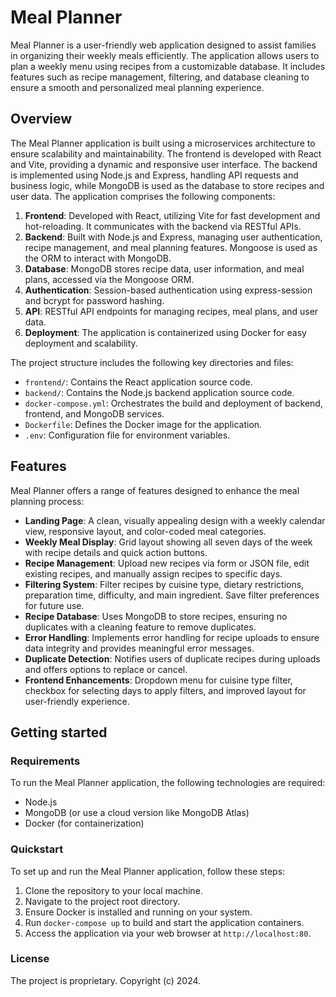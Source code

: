 # Meal Planner

Meal Planner is a user-friendly web application designed to assist families in organizing their weekly meals efficiently. The application allows users to plan a weekly menu using recipes from a customizable database. It includes features such as recipe management, filtering, and database cleaning to ensure a smooth and personalized meal planning experience.


## Overview

The Meal Planner application is built using a microservices architecture to ensure scalability and maintainability. The frontend is developed with React and Vite, providing a dynamic and responsive user interface. The backend is implemented using Node.js and Express, handling API requests and business logic, while MongoDB is used as the database to store recipes and user data. The application comprises the following components:

1. **Frontend**: Developed with React, utilizing Vite for fast development and hot-reloading. It communicates with the backend via RESTful APIs.
2. **Backend**: Built with Node.js and Express, managing user authentication, recipe management, and meal planning features. Mongoose is used as the ORM to interact with MongoDB.
3. **Database**: MongoDB stores recipe data, user information, and meal plans, accessed via the Mongoose ORM.
4. **Authentication**: Session-based authentication using express-session and bcrypt for password hashing.
5. **API**: RESTful API endpoints for managing recipes, meal plans, and user data.
6. **Deployment**: The application is containerized using Docker for easy deployment and scalability.

The project structure includes the following key directories and files:

- `frontend/`: Contains the React application source code.
- `backend/`: Contains the Node.js backend application source code.
- `docker-compose.yml`: Orchestrates the build and deployment of backend, frontend, and MongoDB services.
- `Dockerfile`: Defines the Docker image for the application.
- `.env`: Configuration file for environment variables.

## Features

Meal Planner offers a range of features designed to enhance the meal planning process:

- **Landing Page**: A clean, visually appealing design with a weekly calendar view, responsive layout, and color-coded meal categories.
- **Weekly Meal Display**: Grid layout showing all seven days of the week with recipe details and quick action buttons.
- **Recipe Management**: Upload new recipes via form or JSON file, edit existing recipes, and manually assign recipes to specific days.
- **Filtering System**: Filter recipes by cuisine type, dietary restrictions, preparation time, difficulty, and main ingredient. Save filter preferences for future use.
- **Recipe Database**: Uses MongoDB to store recipes, ensuring no duplicates with a cleaning feature to remove duplicates.
- **Error Handling**: Implements error handling for recipe uploads to ensure data integrity and provides meaningful error messages.
- **Duplicate Detection**: Notifies users of duplicate recipes during uploads and offers options to replace or cancel.
- **Frontend Enhancements**: Dropdown menu for cuisine type filter, checkbox for selecting days to apply filters, and improved layout for user-friendly experience.

## Getting started

### Requirements

To run the Meal Planner application, the following technologies are required:

- Node.js
- MongoDB (or use a cloud version like MongoDB Atlas)
- Docker (for containerization)

### Quickstart

To set up and run the Meal Planner application, follow these steps:

1. Clone the repository to your local machine.
2. Navigate to the project root directory.
3. Ensure Docker is installed and running on your system.
4. Run `docker-compose up` to build and start the application containers.
5. Access the application via your web browser at `http://localhost:80`.

### License

The project is proprietary. Copyright (c) 2024.
